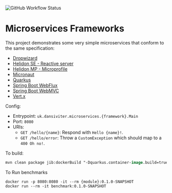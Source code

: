 ![GitHub Workflow Status](https://img.shields.io/github/workflow/status/dansiviter/microservices-frameworks/Build?style=flat-square)

# Microservices Frameworks #

This project demonstrates some very simple microservices that conform to the same specification:
* [Dropwizard](./dropwizard)
* [Helidon SE - Reactive server](./helidon-se/)
* [Helidon MP - Microprofile](./helidon-mp/)
* [Micronaut](./micronaut/)
* [Quarkus](./quarkus/)
* [Spring Boot WebFlux](./spring-boot-webflux/)
* [Spring Boot WebMVC](./spring-boot-webmvc/)
* [Vert.x](./vertx)

Config:
* Entrypoint: `uk.dansiviter.microservices.{framework}.Main`
* Port: `8080`
* URIs:
  * `GET /hello/{name}`: Respond with `Hello {name}!`.
  * `GET /hello/error`: Throw a `CustomException` which should map to a `400 Oh no!`.

To build:
```ps
mvn clean package jib:dockerBuild "-Dquarkus.container-image.build=true"
```

To Run benchmarks

```
docker run -p 8080:8080 -it --rm {module}:0.1.0-SNAPSHOT
docker run --rm -it benchmark:0.1.0-SNAPSHOT
```
